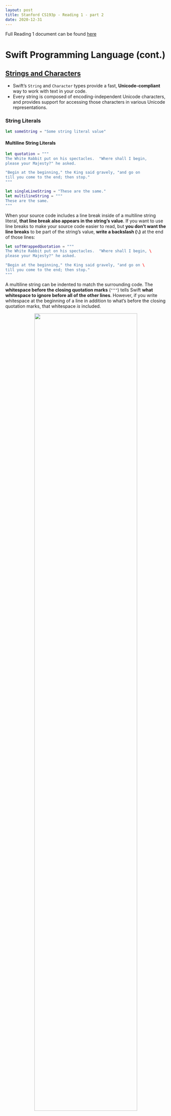 ```yaml
---
layout: post
title: Stanford CS193p - Reading 1 - part 2
date: 2020-12-31
---
```


Full Reading 1 document can be found [here](https://cs193p.sites.stanford.edu/sites/g/files/sbiybj16636/files/media/file/r1.pdf)

# Swift Programming Language (cont.)

## [Strings and Characters](https://docs.swift.org/swift-book/LanguageGuide/StringsAndCharacters.html)

* Swift’s `String` and `Character` types provide a fast, **Unicode-compliant** way to work with text in your code.
* Every string is composed of encoding-independent Unicode characters, and provides support for accessing those characters in various Unicode representations.

### String Literals

```swift
let someString = "Some string literal value"
```

#### Multiline String Literals

```swift
let quotation = """
The White Rabbit put on his spectacles.  "Where shall I begin,
please your Majesty?" he asked.

"Begin at the beginning," the King said gravely, "and go on
till you come to the end; then stop."
"""

let singleLineString = "These are the same."
let multilineString = """
These are the same.
"""
```

When your source code includes a line break inside of a multiline string literal, **that line break also appears in the string’s value**. If you want to use line breaks to make your source code easier to read, but **you don’t want the line breaks** to be part of the string’s value, **write a backslash (`\`)** at the end of those lines:

```swift
let softWrappedQuotation = """
The White Rabbit put on his spectacles.  "Where shall I begin, \
please your Majesty?" he asked.

"Begin at the beginning," the King said gravely, "and go on \
till you come to the end; then stop."
"""
```

A multiline string can be indented to match the surrounding code. The **whitespace before the closing quotation marks** (`"""`) tells Swift **what whitespace to ignore before all of the other lines**. However, if you write whitespace at the beginning of a line in addition to what’s before the closing quotation marks, that whitespace *is* included.

<div style="text-align: center;"><img src="/images/2020-12-31-swift-stanford-reading-1-part-2-notes-1.png" style="width: 80%; max-width: 500px" /></div>

The above example gives us the result: `linesWithIndentation: String = "This line doesn\'t begin with whitespace.\n    This line begins with four spaces.\nThis line doesn\'t begin with whitespace."`

If the closing quotation marks have more than 4 spaces, it'll cause the error `error: repl.swift:97:5: error: insufficient indentation of line in multi-line string literal`.

#### Special Characters in String Literals

- The escaped special characters `\0` (null character), `\\` (backslash), `\t` (horizontal tab), `\n` (line feed), `\r` (carriage return), `\"` (double quotation mark) and `\'` (single quotation mark)
- An arbitrary Unicode scalar value, written as `\u{`*n*`}`, where *n* is a **1–8 digit hexadecimal number** (Unicode is discussed in [Unicode](https://docs.swift.org/swift-book/LanguageGuide/StringsAndCharacters.html#ID293) below)

```swift
let wiseWords = "\"Imagination is more important than knowledge\" - Einstein"
// "Imagination is more important than knowledge" - Einstein
let dollarSign = "\u{24}"        // $,  Unicode scalar U+0024
let blackHeart = "\u{2665}"      // ♥,  Unicode scalar U+2665
let sparklingHeart = "\u{1F496}" // 💖, Unicode scalar U+1F496
```

Because multiline string literals use three double quotation marks instead of just one, **you can include a double quotation mark** (`"`) inside of a multiline string literal **without escaping it**. To include the text `"""` in a multiline string, **escape at least one** of the quotation marks. For example:

```swift
let threeDoubleQuotationMarks = """
Escaping the first quotation mark \"""
Escaping all three quotation marks \"\"\"
"""
```

#### Extended String Delimiters

You can place a string literal within *extended delimiters* to **include special characters in a string without invoking their effect**. You place your string within quotation marks (`"`) and surround that with number signs (`#`). For example, printing the string literal `#"Line 1\nLine 2"#` prints the line feed escape sequence (`\n`) rather than printing the string across two lines.

If you need the **special effects** of a character in a string literal, match **the number of number signs** within the string following the escape character (`\`).

```swift
// The string can be surrounded by more than one number signs
#"Line 1\nLine 2"#        // String = "Line 1\\nLine 2"
##"Line 1\nLine 2"##      // String = "Line 1\\nLine 2"
###"Line 1\nLine 2"###    // String = "Line 1\\nLine 2"
####"Line 1\nLine 2"####  // String = "Line 1\\nLine 2"

// Errors:
#"Line 1\nLine 2"    // error: unterminated string literal
"Line 1\nLine 2"#    // error: expected expression
##"Line 1\nLine 2"#  // error: unterminated string literal
"Line 1\nLine 2"##   // error: too many '#' characters in closing delimiter

// Need the special effects
#"Line 1\#nLine 2"#              // String = "Line 1\nLine 2"
##"Line 1\##nLine 2"##           // String = "Line 1\nLine 2"
#####"Line 1\#####nLine 2"#####  // String = "Line 1\nLine 2"

// Errors:
#"Line 1\##nLine 2"#  // error: too many '#' characters in delimited escape
                      // another error: invalid escape sequence in literal


// Compiles but might not be what you want
##"Line 1\#nLine 2"##           // String = "Line 1\\#nLine 2"
#####"Line 1\####nLine 2"#####  // String = "Line 1\\####nLine 2"
```

String literals created using extended delimiters can also be multiline string literals. You can use extended delimiters to **include the text `"""` in a multiline string**, overriding the default behavior that ends the literal. For example:

```swift
// String = "Here are three more double quotes: \"\"\""
let threeMoreDoubleQuotationMarks = #"""
Here are three more double quotes: """
"""#
```

---

### Initializing an Empty String

```swift
var emptyString = ""               // empty string literal
var anotherEmptyString = String()  // initializer syntax
// these two strings are both empty, and are equivalent to each other

// Check if a string is empty
if emptyString.isEmpty {
    print("Nothing to see here")
}
// Prints "Nothing to see here"
```

---

### String Mutability

```swift
var variableString = "Horse"
variableString += " and carriage"
// variableString is now "Horse and carriage"

let constantString = "Highlander"
constantString += " and another Highlander"
// this reports a compile-time error - a constant string cannot be modified
```

---

### Strings Are Value Types

If you create a new `String` value, that `String` **value is *copied*** when it’s passed to a function or method, or when it’s assigned to a constant or variable.

Behind the scenes, Swift’s compiler optimizes string usage so that **actual copying takes place only when absolutely necessary**.

---

### Working with Characters

Access the individual `Character` values for a `String` by iterating over the string:

```swift
for character in "Dog!🐶" {
    print(character)
}
// D
// o
// g
// !
// 🐶
```

`Character` type:

```swift
let exclamationMark: Character = "!"
```

Initialize `String` with array of `Character`:

```swift
let catCharacters: [Character] = ["C", "a", "t", "!", "🐱"]
let catString = String(catCharacters)
print(catString)
// Prints "Cat!🐱"
```

---

### Concatenating Strings and Characters

```swift
let string1 = "hello"
let string2 = " there"
var welcome = string1 + string2
// welcome now equals "hello there"

var instruction = "look over"
instruction += string2
// instruction now equals "look over there"

let exclamationMark: Character = "!"
welcome.append(exclamationMark)
// welcome now equals "hello there!"

let badStart = """
one
two
"""
let end = """
three
"""
print(badStart + end)
// Prints two lines:
// one
// twothree

let goodStart = """
one
two

"""
print(goodStart + end)
// Prints three lines:
// one
// two
// three
```

---

### <span style="background-color:#fffabc">String Interpolation</span>

*String interpolation* is a way to construct a new `String` value **from a mix of constants, variables, literals, and expressions** by **including their values inside a string literal**. You can use string interpolation in both single-line and multiline string literals. Each item that you insert into the string literal is **wrapped in a pair of parentheses, prefixed by a backslash (`\`)**:

```swift
let multiplier = 3
let message = "\(multiplier) times 2.5 is \(Double(multiplier) * 2.5)"
// message is "3 times 2.5 is 7.5"

print(#"Write an interpolated string in Swift using \(multiplier)."#)
// Prints "Write an interpolated string in Swift using \(multiplier)."

print(#"6 times 7 is \#(6 * 7)."#)
// Prints "6 times 7 is 42."
```

---

### Unicode

*Unicode* is an **international standard for encoding, representing, and processing text** in different writing systems. It enables you to represent almost any character from any language in a standardized form, and to read and write those characters to and from an external source such as a text file or web page. Swift’s `String` and `Character` types are fully Unicode-compliant, as described in this section.

#### Unicode Scalar Values

Behind the scenes, Swift’s native `String` type is built from ***Unicode scalar values***. A Unicode scalar value is a unique **21-bit** number for a character or modifier, such as `U+0061` for `LATIN SMALL LETTER A` (`"a"`), or `U+1F425` for `FRONT-FACING BABY CHICK` (`"🐥"`).

Note that not all 21-bit Unicode scalar values are assigned to a character—some scalars are reserved for future assignment or for use in UTF-16 encoding. Scalar values that **have been assigned to a character** typically also **have a name**, such as `LATIN SMALL LETTER A` and `FRONT-FACING BABY CHICK` in the examples above.

#### Extended Grapheme Clusters

Every instance of Swift’s `Character` type represents a single *extended grapheme cluster*. An **extended grapheme cluster** is **a sequence of one or more Unicode scalars** that (when combined) produce a **single** human-readable **character**.

Example:
é: single Unicode scalar `é` (`LATIN SMALL LETTER E WITH ACUTE`, or `U+00E9`) = a standard letter `e` (`LATIN SMALL LETTER E`, or `U+0065`) + `COMBINING ACUTE ACCENT` scalar (`U+0301`)

```swift
let eAcute: Character = "\u{E9}"                         // é
let combinedEAcute: Character = "\u{65}\u{301}"          // e followed by ́
// eAcute is é, combinedEAcute is é
```

Extended grapheme clusters are **a flexible way to represent many complex script characters as a single `Character` value**. For example, Hangul syllables from the Korean alphabet can be represented as either a precomposed or decomposed sequence. Both of these representations qualify as a single `Character` value in Swift:

```swift
let precomposed: Character = "\u{D55C}"                  // 한
let decomposed: Character = "\u{1112}\u{1161}\u{11AB}"   // ᄒ, ᅡ, ᆫ
// precomposed is 한, decomposed is 한
```

Extended grapheme clusters enable scalars for **enclosing marks** (such as `COMBINING ENCLOSING CIRCLE`, or `U+20DD`) to enclose other Unicode scalars as part of a single `Character` value, e.g.<br>
é⃝

```swift
let enclosedEAcute: Character = "\u{E9}\u{20DD}"
```

Unicode scalars for **regional indicator symbols** can be combined in pairs to make a single `Character` value, such as this combination of `REGIONAL INDICATOR SYMBOL LETTER U` (`U+1F1FA`) and `REGIONAL INDICATOR SYMBOL LETTER S` (`U+1F1F8`):

```swift
let regionalIndicatorForUS: Character = "\u{1F1FA}\u{1F1F8}"
// regionalIndicatorForUS is 🇺🇸

let regionalIndicatorForTW: Character = "\u{1F1F9}\u{1F1FC}"
// regionalIndicatorForTW is 🇹🇼
```

---

### <span style="background-color:#fffabc">Counting Characters</span>

```swift
let unusualMenagerie = "Koala 🐨, Snail 🐌, Penguin 🐧, Dromedary 🐪"
print("unusualMenagerie has \(unusualMenagerie.count) characters")
// Prints "unusualMenagerie has 40 characters"
```

Note that Swift’s use of extended grapheme clusters for `Character` values means that **string concatenation and modification** may **not** always **affect a string’s character count**.

```swift
var word = "cafe"
print("the number of characters in \(word) is \(word.count)")
// Prints "the number of characters in cafe is 4"

word += "\u{301}"    // COMBINING ACUTE ACCENT, U+0301

print("the number of characters in \(word) is \(word.count)")
// Prints "the number of characters in café is 4"
```

Note: the `count` property **must iterate over the Unicode scalars** in the entire string in order to determine the characters for that string.

---

### <span style="background-color:#ffd9d9">Accessing and Modifying a String</span>

You access and modify a string through its methods and properties, or by using subscript syntax.

#### String Indices

Each `String` value has an associated ***index type*, `String.Index`**, which corresponds to **the position of each `Character` in the string**.

As mentioned above, **different characters can require different amounts of memory to store**, so in order to determine which `Character` is at a particular position, you must iterate over each Unicode scalar from the start or end of that `String`. For this reason, **Swift strings can’t be indexed by integer values**.

Use the `startIndex` property to access the position of the first `Character` of a `String`. The `endIndex` property is the position **after** the last character in a `String`. As a result, the `endIndex` property isn’t a valid argument to a string’s subscript. If a `String` is empty, `startIndex` and `endIndex` are equal.

You access the indices before and after a given index using the `index(before:)` and `index(after:)` methods of `String`. To **access an index farther away from the given index**, you can use the `index(_:offsetBy:)` method instead of calling one of these methods multiple times.

```swift
let greeting = "Guten Tag!"
greeting[greeting.startIndex]
// G
greeting[greeting.index(before: greeting.endIndex)]
// !
greeting[greeting.index(after: greeting.startIndex)]
// u
let index = greeting.index(greeting.startIndex, offsetBy: 7) 
greeting[index]
// a
```

Attempting to access an index outside of a string’s range or a `Character` at an index outside of a string’s range will trigger a runtime error.

```swift
greeting[greeting.endIndex] // Error
greeting.index(after: greeting.endIndex) // Error
```

Use the `indices` property to access all of the indices of individual characters in a string.

```swift
for index in greeting.indices {
    print("\(greeting[index]) ", terminator: "")
}
// Prints "G u t e n   T a g ! "
```

Note: You can use the `startIndex` and `endIndex` properties and the `index(before:)`, `index(after:)`, and `index(_:offsetBy:)` methods **on any type that conforms to the `Collection` protocol**. This includes `String`, as shown here, as well as collection types such as `Array`, `Dictionary`, and `Set`.

#### Inserting and Removing

To **insert a single character** into a string at a specified index, use the `insert(_:at:)` method, and to **insert the contents of another string** at a specified index, use the `insert(contentsOf:at:)` method.

```swift
var welcome = "hello"
    welcome.insert("!", at: welcome.endIndex)
    // welcome now equals "hello!"

welcome.insert(contentsOf: " there", at: welcome.index(before: welcome.endIndex))
// welcome now equals "hello there!"
```

To **remove a single character** from a string at a specified index, use the `remove(at:)` method, and to **remove a substring at a specified range**, use the `removeSubrange(_:)` method:

```swift
welcome.remove(at: welcome.index(before: welcome.endIndex))
// welcome now equals "hello there"

let range = welcome.index(welcome.endIndex, offsetBy: -6)..<welcome.endIndex
welcome.removeSubrange(range)
// welcome now equals "hello"
```

Note: You can use the `insert(_:at:)`, `insert(contentsOf:at:)`, `remove(at:)`, and `removeSubrange(_:)` methods on **any type that conforms to the `RangeReplaceableCollection` protocol**. This includes `String`, as shown here, as well as collection types such as `Array`, `Dictionary`, and `Set`.

---

### <span style="background-color:#fffabc">Substrings</span>

When you get a substring from a string—for example, **using a subscript** or **a method like `prefix(_:)`**—the result is an instance of [`Substring`](https://developer.apple.com/documentation/swift/substring), not another string. Substrings in Swift have most of the same methods as strings, which means you can **work with substrings the same way you work with strings**. However, unlike strings, you **use substrings for only a short amount of time** while performing actions on a string. When you’re ready to **store the result for a longer time, you convert the substring to an instance of `String`**. For example:

```swift
let greeting = "Hello, world!"
let index = greeting.firstIndex(of: ",") ?? greeting.endIndex
let beginning = greeting[..<index]
// beginning is "Hello"

// Convert the result to a String for long-term storage.
let newString = String(beginning)
```

Like strings, each substring has **a region of memory where the characters that make up the substring** are stored. The **difference** between strings and substrings is that, as a performance optimization, **a substring can reuse part of the memory** that’s used to store the original string, or part of the memory that’s used to store another substring. (Strings have a similar optimization, but if two strings share memory, they are equal.) This performance optimization means you **don’t** have to pay the performance cost of **copying memory until you modify either the string or substring**. As mentioned above, substrings **aren’t** suitable for **long-term storage**—because they reuse the storage of the original string, **the entire original string must be kept in memory as long as any of its substrings are being used**.

In the example above, `greeting` is a string, which means it has a region of memory where the characters that make up the string are stored. Because `beginning` is a substring of `greeting`, it reuses the memory that `greeting` uses. In contrast, `newString` is a string—when it’s created from the substring, it has its own storage. The figure below shows these relationships:

<div style="text-align: center;"><img src="/images/2020-12-31-swift-stanford-reading-1-part-2-notes-2.png" style="width: 80%; max-width: 400px" /></div>

Note: Both `String` and `Substring` **conform to the [`StringProtocol`](https://developer.apple.com/documentation/swift/stringprotocol) protocol**, which means it’s often convenient for string-manipulation functions to accept a `StringProtocol` value. You can call such functions with either a `String` or `Substring` value.

---

### Comparing Strings

Swift provides three ways to compare textual values: **string and character equality**, **prefix equality**, and **suffix equality**.

#### String and Character Equality

String and character equality is checked with:

* The “equal to” operator (`==`): considered equal if their extended grapheme clusters are *canonically equivalent*.

  ```swift
  let quotation = "We're a lot alike, you and I."
  let sameQuotation = "We're a lot alike, you and I."
  if quotation == sameQuotation {
      print("These two strings are considered equal")
  }
  // Prints "These two strings are considered equal"
  ```

  Extended grapheme clusters are **canonically equivalent** if they have **the same linguistic meaning and appearance**, even if they’re composed from different Unicode scalars behind the scenes. E.g.

  * é: `LATIN SMALL LETTER E WITH ACUTE` (`U+00E9`) ==  `LATIN SMALL LETTER E` (`U+0065`) followed by `COMBINING ACUTE ACCENT` (`U+0301`)

    ```swift
    // "Voulez-vous un café?" using LATIN SMALL LETTER E WITH ACUTE
    let eAcuteQuestion = "Voulez-vous un caf\u{E9}?"
    
    // "Voulez-vous un café?" using LATIN SMALL LETTER E and COMBINING ACUTE ACCENT
    let combinedEAcuteQuestion = "Voulez-vous un caf\u{65}\u{301}?"
    
    if eAcuteQuestion == combinedEAcuteQuestion {
        print("These two strings are considered equal")
    }
    // Prints "These two strings are considered equal"
    ```

  * A and A: `LATIN CAPITAL LETTER A` (`U+0041`, or `"A"`) != `CYRILLIC CAPITAL LETTER A` (`U+0410`, or `"А"`) (used in Russian). They are visually similar, but don’t have the same linguistic meaning

    ```swift
    let latinCapitalLetterA: Character = "\u{41}"
    
    let cyrillicCapitalLetterA: Character = "\u{0410}"
    
    if latinCapitalLetterA != cyrillicCapitalLetterA {
        print("These two characters are not equivalent.")
    }
    // Prints "These two characters are not equivalent."
    ```

* The “not equal to” operator (`!=`)

#### Prefix and Suffix Equality

Use `hasPrefix(_:)` and `hasSuffix(_:)`.

```swift
let romeoAndJuliet = [
    "Act 1 Scene 1: Verona, A public place",
    "Act 1 Scene 2: Capulet's mansion",
    "Act 1 Scene 3: A room in Capulet's mansion",
    "Act 1 Scene 4: A street outside Capulet's mansion",
    "Act 1 Scene 5: The Great Hall in Capulet's mansion",
    "Act 2 Scene 1: Outside Capulet's mansion",
    "Act 2 Scene 2: Capulet's orchard",
    "Act 2 Scene 3: Outside Friar Lawrence's cell",
    "Act 2 Scene 4: A street in Verona",
    "Act 2 Scene 5: Capulet's mansion",
    "Act 2 Scene 6: Friar Lawrence's cell"
]

var act1SceneCount = 0
for scene in romeoAndJuliet {
    if scene.hasPrefix("Act 1 ") {
        act1SceneCount += 1
    }
}
print("There are \(act1SceneCount) scenes in Act 1")
// Prints "There are 5 scenes in Act 1"

var mansionCount = 0
var cellCount = 0
for scene in romeoAndJuliet {
    if scene.hasSuffix("Capulet's mansion") {
        mansionCount += 1
    } else if scene.hasSuffix("Friar Lawrence's cell") {
        cellCount += 1
    }
}
print("\(mansionCount) mansion scenes; \(cellCount) cell scenes")
// Prints "6 mansion scenes; 2 cell scenes"
```

---

### <span style="color:#c0c0c0">Unicode Representations of Strings</span>

* Unicode-defined *encoding forms*:
  * UTF-8 encoding form (which encodes a string as 8-bit code units)
  * UTF-16 encoding form (which encodes a string as 16-bit code units)
  * UTF-32 encoding form (which encodes a string as 32-bit code units)
* You can access a `String` value in one of three other **Unicode-compliant representations**:
  * A collection of UTF-8 code units (accessed with the string’s `utf8` property)
  * A collection of UTF-16 code units (accessed with the string’s `utf16` property)
  * A collection of 21-bit Unicode scalar values, equivalent to the string’s UTF-32 encoding form (accessed with the string’s `unicodeScalars` property) 

For example: `dogString` is made up of the characters `D`, `o`, `g`, `‼` (`DOUBLE EXCLAMATION MARK`, or Unicode scalar `U+203C`), and the 🐶 character (`DOG FACE`, or Unicode scalar `U+1F436`)

```swift
let dogString = "Dog‼🐶"
```

#### UTF-8 Representation

<div style="text-align: center;"><img src="/images/2020-12-31-swift-stanford-reading-1-part-2-notes-3.png" style="width: 80%; max-width: 500px" /></div>

You can access a **UTF-8** representation of a `String` by iterating over its `utf8` property. **This property is of type `String.UTF8View`**, which is a collection of **unsigned 8-bit (`UInt8`) values**, one for each byte in the string’s UTF-8 representation:

```swift
for codeUnit in dogString.utf8 {
    print("\(codeUnit) ", terminator: "")
}
print("")
// Prints "68 111 103 226 128 188 240 159 144 182 "
```

In the example above:

* The first three decimal `codeUnit` values (`68`, `111`, `103`) represent the characters `D`, `o`, and `g`, whose UTF-8 representation is the same as their ASCII representation
* The next three decimal `codeUnit` values (`226`, `128`, `188`) are a three-byte UTF-8 representation of the `DOUBLE EXCLAMATION MARK` character.
* The last four `codeUnit` values (`240`, `159`, `144`, `182`) are a four-byte UTF-8 representation of the `DOG FACE` character.

#### UTF-16 Representation

<div style="text-align: center;"><img src="/images/2020-12-31-swift-stanford-reading-1-part-2-notes-4.png" style="width: 80%; max-width: 500px" /></div>

You can access a **UTF-16** representation of a `String` by iterating over its `utf16` property. **This property is of type `String.UTF16View`**, which is a collection of **unsigned 16-bit (`UInt16`) values**, one for each 16-bit code unit in the string’s UTF-16 representation:

```swift
for codeUnit in dogString.utf16 {
    print("\(codeUnit) ", terminator: "")
}
print("")
// Prints "68 111 103 8252 55357 56374 "
```

#### Unicode Scalar Representation

<div style="text-align: center;"><img src="/images/2020-12-31-swift-stanford-reading-1-part-2-notes-5.png" style="width: 80%; max-width: 500px" /></div>

You can access a Unicode scalar representation of a `String` value by iterating over its `unicodeScalars` property. **This property is of type `UnicodeScalarView`**, which is a collection of **values of type `UnicodeScalar`**.

Each `UnicodeScalar` has a `value` property that returns **the scalar’s 21-bit value**, **represented within a `UInt32` value**:

```swift
for scalar in dogString.unicodeScalars {
    print("\(scalar.value) ", terminator: "")
}
print("")
// Prints "68 111 103 8252 128054 "
```

As an alternative to querying their `value` properties, **each `UnicodeScalar` value can also be used to construct a new `String` value**, such as with string interpolation:

```swift
for scalar in dogString.unicodeScalars {
    print("\(scalar) ")
}
// D
// o
// g
// ‼
// 🐶

let newDogString = String(dogString.unicodeScalars)  // String = "Dog‼🐶"
```

---

## [Collection Types](https://docs.swift.org/swift-book/LanguageGuide/CollectionTypes.html)

Three primary *collection types*:

* **Arrays** are ordered collections of values.
* **Sets** are unordered collections of unique values.
* **Dictionaries** are unordered collections of key-value associations.

<div style="text-align: center;"><img src="/images/2020-12-31-swift-stanford-reading-1-part-2-notes-6.png" style="width: 80%; max-width: 800px" /></div>

### <span style="background-color:#fffabc">Mutability of Collections</span>

If you create an array, a set, or a dictionary, and assign it to a **variable**, the **collection** that is created will be ***mutable***.

If you assign an array, a set, or a dictionary to a **constant**, that collection is ***immutable***.

---

### <span style="background-color:#fffabc">Arrays</span>

An *array* stores **values of the same type** in an **ordered list**. The same value can appear in an array multiple times at different positions.

#### Array Type Shorthand Syntax

* Full: `Array<Element>`, where `Element` is the type of values the array is allowed to store. 
* Shorthand form: `[Element]`.
* Although the two forms are functionally identical, **the shorthand form is preferred** and is used throughout this guide when referring to the type of an array.

#### Creating an Empty Array

* `Array<Element>()` or `[]` if the context already provides type information

```swift
var someInts = [Int]()
print("someInts is of type [Int] with \(someInts.count) items.")
// Prints "someInts is of type [Int] with 0 items."

someInts.append(3)
// someInts now contains 1 value of type Int
someInts = []
// someInts is now an empty array, but is still of type [Int]
```

#### Creating an Array with a Default Value

```swift
var threeDoubles = Array(repeating: 0.0, count: 3)
// threeDoubles is of type [Double], and equals [0.0, 0.0, 0.0]
```

#### Creating an Array by Adding Two Arrays Together

```swift
var anotherThreeDoubles = Array(repeating: 2.5, count: 3)
// anotherThreeDoubles is of type [Double], and equals [2.5, 2.5, 2.5]

var sixDoubles = threeDoubles + anotherThreeDoubles
// sixDoubles is inferred as [Double], and equals [0.0, 0.0, 0.0, 2.5, 2.5, 2.5]
```

#### Creating an Array with an Array Literal

Initialize an array with an *array literal*: `[value 1, value 2, value 3]`

```swift
var shoppingList: [String] = ["Eggs", "Milk"]
// shoppingList has been initialized with two initial items

// or ignore the type thanks to Swift’s type inference
var shoppingList = ["Eggs", "Milk"]
```

#### Accessing and Modifying an Array

The number of items in an array: check its read-only `count` property:

```swift
print("The shopping list contains \(shoppingList.count) items.")
// Prints "The shopping list contains 2 items."
```

Use the Boolean `isEmpty` property as a shortcut for checking whether the `count` property is equal to `0`:

```swift
if shoppingList.isEmpty {
    print("The shopping list is empty.")
} else {
    print("The shopping list is not empty.")
}
// Prints "The shopping list is not empty."
```

Add new item: `append(_:)` method:

```swift
shoppingList.append("Flour")
// shoppingList now contains 3 items, and someone is making pancakes
```

**Append an array** of one or more compatible items with the **addition assignment operator (`+=`)**:

```swift
shoppingList += ["Baking Powder"]
// shoppingList now contains 4 items
shoppingList += ["Chocolate Spread", "Cheese", "Butter"]
// shoppingList now contains 7 items
```

Retrieve a value from the array by using ***subscript syntax*** (zero-indexed):

```swift
var firstItem = shoppingList[0]
// firstItem is equal to "Eggs"
```

Change an existing value at a given index by using subscript syntax:

```swift
shoppingList[0] = "Six eggs"
// the first item in the list is now equal to "Six eggs" rather than "Eggs"
```

The index must be valid. E.g. `shoppingList[shoppingList.count] = "Salt"` to try to append an item to the end of the array results in a runtime error.

You can also use subscript syntax to **change a range of values at once**, **even if the replacement set of values has a different length than the range you are replacing**. The following example replaces `"Chocolate Spread"`, `"Cheese"`, and `"Butter"` with `"Bananas"` and `"Apples"`:

```swift
shoppingList[4...6] = ["Bananas", "Apples"]
// shoppingList now contains 6 items
```

**To insert an item** into the array at a specified index, call the array’s `insert(_:at:)` method:

```swift
shoppingList.insert("Maple Syrup", at: 0)
// shoppingList now contains 7 items
// "Maple Syrup" is now the first item in the list
```

**Remove an item** from the array with the `remove(at:)` method. This method removes the item at the specified index and **returns the removed item** (although you can ignore the returned value if you do not need it):

```swift
let mapleSyrup = shoppingList.remove(at: 0)
// the item that was at index 0 has just been removed
// shoppingList now contains 6 items, and no Maple Syrup
// the mapleSyrup constant is now equal to the removed "Maple Syrup" string
```

Any gaps in an array are closed when an item is removed, and so the value at index `0` is once again equal to `"Six eggs"`:

```swift
firstItem = shoppingList[0]
// firstItem is now equal to "Six eggs"
```

Remove the final item from an array: use the `removeLast()` method rather than the `remove(at:)` method to avoid the need to query the array’s `count` property. Like the `remove(at:)` method, `removeLast()` returns the removed item:

```swift
let apples = shoppingList.removeLast()
// the last item in the array has just been removed
// shoppingList now contains 5 items, and no apples
// the apples constant is now equal to the removed "Apples" string
```

#### Iterating Over an Array

```swift
for item in shoppingList {
    print(item)
}
// Six eggs
// Milk
// Flour
// Baking Powder
// Bananas
```

With the integer index of the item: `enumerated()` method

```swift
for (index, value) in shoppingList.enumerated() {
    print("Item \(index + 1): \(value)")
}
// Item 1: Six eggs
// Item 2: Milk
// Item 3: Flour
// Item 4: Baking Powder
// Item 5: Bananas
```

---

### <span style="color: #c0c0c0">Sets</span>

A *set* stores distinct **values of the same type** in a collection **with no defined ordering**. You can use a set instead of an array **when the order of items is not important**, or when you need to ensure that **an item only appears once**.

#### Hash Values for Set Types

A type must be *hashable* in order to be stored in a set—that is, the type must provide a way to compute a *hash value* for itself. A **hash value** is **an `Int` value that is the same for all objects that compare equally**, such that if `a == b`, the hash value of `a` is equal to the hash value of `b`.

All of Swift’s **basic types** (such as `String`, `Int`, `Double`, and `Bool`) **are hashable by default**, and can be used as set value types or dictionary key types. **Enumeration case values without associated values** (as described in [Enumerations](https://docs.swift.org/swift-book/LanguageGuide/Enumerations.html)) are also hashable by default.

#### Set Type Syntax

* `Set<Element>`: `Element` is the type that the set is allowed to store
* Sets do not have an equivalent shorthand form.

#### Creating and Initializing an Empty Set

```swift
var letters = Set<Character>()
print("letters is of type Set<Character> with \(letters.count) items.")
// Prints "letters is of type Set<Character> with 0 items."

letters.insert("a")
// letters now contains 1 value of type Character
letters = []
// letters is now an empty set, but is still of type Set<Character>
```

#### Creating a Set with an Array Literal

You can also **initialize a set with an array literal**, as a shorthand way to write one or more values as a set collection.

A set type **cannot be inferred from an array literal** alone, so **the type `Set` must be explicitly declared**. However, because of Swift’s type inference, you **don’t have to write the type of the set’s elements** if you’re initializing it with an array literal that contains values of just one type. The initialization of `favoriteGenres` could have been written in a shorter form instead:

```swift
var favoriteGenres: Set<String> = ["Rock", "Classical", "Hip hop"]
// favoriteGenres has been initialized with three initial items

var favoriteGenres: Set = ["Rock", "Classical", "Hip hop"]
```

#### Accessing and Modifying a Set

```swift
print("I have \(favoriteGenres.count) favorite music genres.")
// Prints "I have 3 favorite music genres."

if favoriteGenres.isEmpty {
    print("As far as music goes, I'm not picky.")
} else {
    print("I have particular music preferences.")
}
// Prints "I have particular music preferences."

favoriteGenres.insert("Jazz")
// favoriteGenres now contains 4 items

if let removedGenre = favoriteGenres.remove("Rock") {
    print("\(removedGenre)? I'm over it.")
} else {
    print("I never much cared for that.")
}
// Prints "Rock? I'm over it."

if favoriteGenres.contains("Funk") {
    print("I get up on the good foot.")
} else {
    print("It's too funky in here.")
}
// Prints "It's too funky in here."
```

#### Iterating Over a Set

```swift
for genre in favoriteGenres {
    print("\(genre)")
}
// Classical
// Jazz
// Hip hop

// sorted() returns the set’s elements as an array sorted using the < operator
for genre in favoriteGenres.sorted() {
    print("\(genre)")
}
// Classical
// Hip hop
// Jazz
```

---

### <span style="color: #c0c0c0">Performing Set Operations (and this)</span>

You can efficiently perform **fundamental set operations**, such as **combining** two sets together, determining which values two sets **have in common**, or determining whether two sets **contain all, some, or none of the same values**.

#### Fundamental Set Operations

<div style="text-align: center;"><img src="/images/2020-12-31-swift-stanford-reading-1-part-2-notes-7.png" style="width: 80%; max-width: 600px" /></div>

- Use the `intersection(_:)` method to create a new set with only **the values common to both sets**.
- Use the `symmetricDifference(_:)` method to create a new set **with values in either set, but not both**.
- Use the `union(_:)` method to create a new set **with all of the values in both sets**.
- Use the `subtracting(_:)` method to create a new set **with values not in the specified set**.

```swift
let oddDigits: Set = [1, 3, 5, 7, 9]
let evenDigits: Set = [0, 2, 4, 6, 8]
let singleDigitPrimeNumbers: Set = [2, 3, 5, 7]

oddDigits.union(evenDigits).sorted()
// [0, 1, 2, 3, 4, 5, 6, 7, 8, 9]
oddDigits.intersection(evenDigits).sorted()
// []
oddDigits.subtracting(singleDigitPrimeNumbers).sorted()
// [1, 9]
oddDigits.symmetricDifference(singleDigitPrimeNumbers).sorted()
// [1, 2, 9]
```

#### Set Membership and Equality

The illustration below depicts three sets—`a`, `b` and `c`—with **overlapping regions** representing **elements shared among sets**. 

* Set `a` is a *superset* of set `b`, because `a` contains all elements in `b`.
* Conversely, set `b` is a *subset* of set `a`, because all elements in `b` are also contained by `a`.
* Set `b` and set `c` are *disjoint* with one another, because they share no elements in common.

<div style="text-align: center;"><img src="/images/2020-12-31-swift-stanford-reading-1-part-2-notes-8.png" style="width: 80%; max-width: 400px" /></div>

- Use the “is equal” operator (`==`) to determine whether two sets **contain all of the same values**.
- Use the `isSubset(of:)` method to determine whether **all of the values of a set are contained in the specified set**.
- Use the `isSuperset(of:)` method to determine whether a set **contains all of the values in a specified set**.
- Use the `isStrictSubset(of:)` or `isStrictSuperset(of:)` methods to determine whether a set is a subset or superset, but **not equal to**, a specified set.
- Use the `isDisjoint(with:)` method to determine whether **two sets have no values in common**.

```swift
let houseAnimals: Set = ["🐶", "🐱"]
let farmAnimals: Set = ["🐮", "🐔", "🐑", "🐶", "🐱"]
let cityAnimals: Set = ["🐦", "🐭"]

houseAnimals.isSubset(of: farmAnimals)
// true
farmAnimals.isSuperset(of: houseAnimals)
// true
farmAnimals.isDisjoint(with: cityAnimals)
// true
```

---

### <span style="background-color:#fffabc">Dictionaries</span>

* A ***dictionary*** stores associations between **keys** of the same type and **values** of the same type in a collection with **no defined ordering**.
* Each value is associated with a **unique *key***, which acts as an **identifier** for that value within the dictionary.

#### Dictionary Type Shorthand Syntax

`Dictionary<Key, Value>`:

* `Key`: the type of value that can be used as a dictionary key. A dictionary `Key` type must **conform to the `Hashable` protocol**, like a set’s value type.
* `Value`: the type of value that the dictionary stores for those keys.
* Shorthand form: `[Key: Value]` (preferred)

#### Creating an Empty Dictionary

```swift
var namesOfIntegers = [Int: String]()
// namesOfIntegers is an empty [Int: String] dictionary

namesOfIntegers[16] = "sixteen"
// namesOfIntegers now contains 1 key-value pair
namesOfIntegers = [:]
// namesOfIntegers is once again an empty dictionary of type [Int: String]
```

#### Creating a Dictionary with a Dictionary Literal

*Dictionary literal*: `[key 1: value 1, key 2: value 2, key 3: value 3]`

```swift
var airports: [String: String] = ["YYZ": "Toronto Pearson", "DUB": "Dublin"]

// or the type can be inferred
var airports = ["YYZ": "Toronto Pearson", "DUB": "Dublin"]
```

#### Accessing and Modifying a Dictionary

```swift
print("The airports dictionary contains \(airports.count) items.")
// Prints "The airports dictionary contains 2 items."

if airports.isEmpty {
    print("The airports dictionary is empty.")
} else {
    print("The airports dictionary is not empty.")
}
// Prints "The airports dictionary is not empty."

airports["LHR"] = "London"
// the airports dictionary now contains 3 items

airports["LHR"] = "London Heathrow"
// the value for "LHR" has been changed to "London Heathrow"

if let oldValue = airports.updateValue("Dublin Airport", forKey: "DUB") {
    print("The old value for DUB was \(oldValue).")
}
// Prints "The old value for DUB was Dublin."

if let airportName = airports["DUB"] {
    print("The name of the airport is \(airportName).")
} else {
    print("That airport is not in the airports dictionary.")
}
// Prints "The name of the airport is Dublin Airport."

airports["APL"] = "Apple International"
// "Apple International" is not the real airport for APL, so delete it
airports["APL"] = nil
// APL has now been removed from the dictionary

if let removedValue = airports.removeValue(forKey: "DUB") {
    print("The removed airport's name is \(removedValue).")
} else {
    print("The airports dictionary does not contain a value for DUB.")
}
// Prints "The removed airport's name is Dublin Airport."
```

#### Iterating Over a Dictionary

```swift
for (airportCode, airportName) in airports {
    print("\(airportCode): \(airportName)")
}
// LHR: London Heathrow
// YYZ: Toronto Pearson

for airportCode in airports.keys {
    print("Airport code: \(airportCode)")
}
// Airport code: LHR
// Airport code: YYZ

for airportName in airports.values {
    print("Airport name: \(airportName)")
}
// Airport name: London Heathrow
// Airport name: Toronto Pearson

let airportCodes = [String](airports.keys)
// airportCodes is ["LHR", "YYZ"]

let airportNames = [String](airports.values)
// airportNames is ["London Heathrow", "Toronto Pearson"]
```

---
